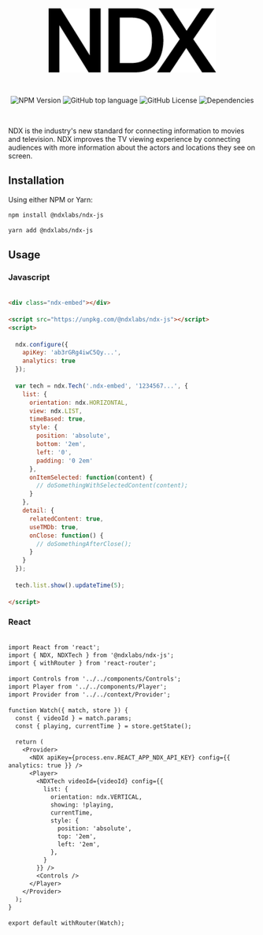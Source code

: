 <br/>
<p align="center">
  <img src="./images/ndx-logo.png" height="130" />
</p>  
<br/>
<p align="center">
  <img alt="NPM Version" src="https://img.shields.io/npm/v/@ndxlabs/ndx-js.svg" />
  <img alt="GitHub top language" src="https://img.shields.io/github/languages/top/ndxlabs/ndx-js.svg" />
  <img alt="GitHub License" src="https://img.shields.io/github/license/ndxlabs/ndx-js.svg" />
  <img alt="Dependencies" src="https://img.shields.io/david/peer/ndxlabs/ndx-js.svg" />
</p>
<br/>

<p>NDX is the industry's new standard for connecting information to movies and television. NDX improves the TV viewing experience by connecting audiences with more information about the actors and locations they see on screen.</p>

## Installation
Using either NPM or Yarn:

```bash
npm install @ndxlabs/ndx-js
```

```bash
yarn add @ndxlabs/ndx-js
```

## Usage

### Javascript

```html

<div class="ndx-embed"></div>

<script src="https://unpkg.com/@ndxlabs/ndx-js"></script>
<script>

  ndx.configure({
    apiKey: 'ab3rGRg4iwC5Qy...',
    analytics: true
  });

  var tech = ndx.Tech('.ndx-embed', '1234567...', {
    list: {
      orientation: ndx.HORIZONTAL,
      view: ndx.LIST,
      timeBased: true,
      style: {
        position: 'absolute',
        bottom: '2em',
        left: '0',
        padding: '0 2em'
      },
      onItemSelected: function(content) {
        // doSomethingWithSelectedContent(content);
      }
    },
    detail: {
      relatedContent: true,
      useTMDb: true,
      onClose: function() {
        // doSomethingAfterClose();
      }
    }
  });

  tech.list.show().updateTime(5);

</script>

```

### React

```JSX

import React from 'react';
import { NDX, NDXTech } from '@ndxlabs/ndx-js';
import { withRouter } from 'react-router';

import Controls from '../../components/Controls';
import Player from '../../components/Player';
import Provider from '../../context/Provider';

function Watch({ match, store }) {
  const { videoId } = match.params;
  const { playing, currentTime } = store.getState();

  return (
    <Provider>
      <NDX apiKey={process.env.REACT_APP_NDX_API_KEY} config={{ analytics: true }} />
      <Player>
        <NDXTech videoId={videoId} config={{
          list: {
            orientation: ndx.VERTICAL,
            showing: !playing,
            currentTime,
            style: {
              position: 'absolute',
              top: '2em',
              left: '2em',
            },
          }
        }} />
        <Controls />
      </Player>
    </Provider>
  );
}

export default withRouter(Watch);

```

